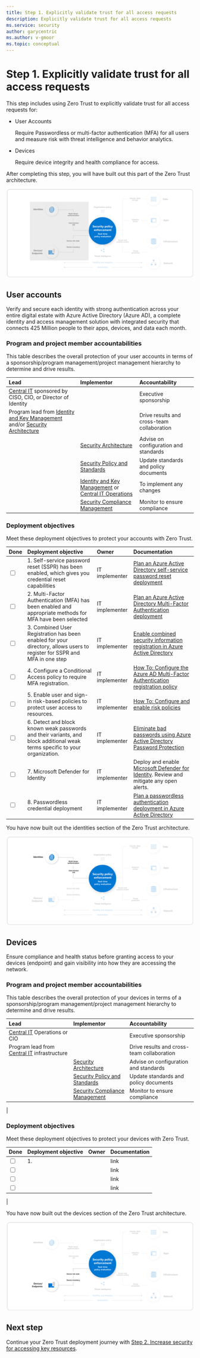 ```yaml
---
title: Step 1. Explicitly validate trust for all access requests
description: Explicitly validate trust for all access requests 
ms.service: security
author: garycentric
ms.author: v-gmoor
ms.topic: conceptual
---
```


# Step 1. Explicitly validate trust for all access requests

This step includes using Zero Trust to explicitly validate trust for all access requests for:

- User Accounts

  Require Passwordless or multi-factor authentication (MFA) for all users and measure risk with threat intelligence and behavior analytics.

- Devices

  Require device integrity and health compliance for access.

After completing this step, you will have built out this part of the Zero Trust architecture.

![The identities and devices sections of the Zero Trust architecture](./media/user-access-productivity-overview/user-access-productivity-validate-trust-users-and-devices.png)

## User accounts

Verify and secure each identity with strong authentication across your entire digital estate with Azure Active Directory (Azure AD), a complete identity and access management solution with integrated security that connects 425 Million people to their apps, devices, and data each month.

### Program and project member accountabilities

This table describes the overall protection of your user accounts in terms of a sponsorship/program management/project management hierarchy to determine and drive results.

| Lead | Implementor | Accountability |
|:-------|:-------|:-----|
| [Central IT](https://docs.microsoft.com/azure/cloud-adoption-framework/organize/central-it) sponsored by CISO, CIO, or Director of Identity | | Executive sponsorship |
| Program lead from [Identity and Key Management](https://docs.microsoft.com/azure/cloud-adoption-framework/organize/cloud-security-identity-keys) and/or [Security Architecture](https://docs.microsoft.com/azure/cloud-adoption-framework/organize/cloud-security-architecture) | | Drive results and cross-team collaboration |
|  | [Security Architecture](https://docs.microsoft.com/azure/cloud-adoption-framework/organize/cloud-security-architecture)  | Advise on configuration and standards |
| | [Security Policy and Standards](https://docs.microsoft.com/azure/cloud-adoption-framework/organize/cloud-security-policy-standards) | Update standards and policy documents |
| | [Identity and Key Management](https://docs.microsoft.com/azure/cloud-adoption-framework/organize/cloud-security-identity-keys) or [Central IT Operations](https://docs.microsoft.com/azure/cloud-adoption-framework/organize/central-it) | To implement any changes |
| | [Security Compliance Management](https://docs.microsoft.com/azure/cloud-adoption-framework/organize/cloud-security-compliance-management) | Monitor to ensure compliance |

### Deployment objectives

Meet these deployment objectives to protect your accounts with Zero Trust.

| Done | Deployment objective | Owner | Documentation |
|:-------|:-------|:-----|:-----|
| <input type="checkbox" /> | 1. Self-service password reset (SSPR) has been enabled, which gives you credential reset capabilities | IT implementer | [Plan an Azure Active Directory self-service password reset deployment](https://docs.microsoft.com/azure/active-directory/authentication/howto-sspr-deployment) |
| <input type="checkbox" /> | 2. Multi-Factor Authentication (MFA) has been enabled and appropriate methods for MFA have been selected | IT implementer | [Plan an Azure Active Directory Multi-Factor Authentication deployment](https://docs.microsoft.com/azure/active-directory/authentication/howto-mfa-getstarted) |
| <input type="checkbox" /> | 3. Combined User Registration has been enabled for your directory, allows users to register for SSPR and MFA in one step | IT implementer | [Enable combined security information registration in Azure Active Directory](https://docs.microsoft.com/azure/active-directory/authentication/howto-registration-mfa-sspr-combined) |
| <input type="checkbox" /> | 4. Configure a Conditional Access policy to require MFA registration. | IT implementer | [How To: Configure the Azure AD Multi-Factor Authentication registration policy](https://docs.microsoft.com/en-us/azure/active-directory/identity-protection/howto-identity-protection-configure-mfa-policy) |
| <input type="checkbox" /> | 5. Enable user and sign-in risk-based policies to protect user access to resources. | IT implementer | [How To: Configure and enable risk policies](https://docs.microsoft.com/azure/active-directory/identity-protection/howto-identity-protection-configure-risk-policies) |
| <input type="checkbox" /> | 6. Detect and block known weak passwords and their variants, and block additional weak terms specific to your organization. | IT implementer | [Eliminate bad passwords using Azure Active Directory Password Protection](https://docs.microsoft.com/azure/active-directory/authentication/concept-password-ban-bad) |
| <input type="checkbox" /> | 7. Microsoft Defender for Identity | IT implementer | Deploy and enable [Microsoft Defender for Identity](https://docs.microsoft.com/defender-for-identity/what-is#whats-next). Review and mitigate any open alerts. |
| <input type="checkbox" /> | 8. Passwordless credential deployment | IT implementer | [Plan a passwordless authentication deployment in Azure Active Directory](https://docs.microsoft.com/azure/active-directory/authentication/howto-authentication-passwordless-deployment) |

You have now built out the identities section of the Zero Trust architecture.

![The identities section of the Zero Trust architecture](./media/user-access-productivity-overview/user-access-productivity-validate-trust-users.png)

## Devices

Ensure compliance and health status before granting access to your devices (endpoint) and gain visibility into how they are accessing the network. 

### Program and project member accountabilities

This table describes the overall protection of your devices in terms of a sponsorship/program management/project management hierarchy to determine and drive results.

| Lead | Implementor | Accountability |
|:-------|:-------|:-----|
| [Central IT](/azure/cloud-adoption-framework/organize/central-it) Operations or CIO | | Executive sponsorship |
| Program lead from [Central IT](/azure/cloud-adoption-framework/organize/central-it) infrastructure | | Drive results and cross-team collaboration |
|  | [Security Architecture](/azure/cloud-adoption-framework/organize/cloud-security-architecture)  | Advise on configuration and standards |
| | [Security Policy and Standards](/azure/cloud-adoption-framework/organize/cloud-security-policy-standards) | Update standards and policy documents |
| | [Security Compliance Management](/azure/cloud-adoption-framework/organize/cloud-security-compliance-management) | Monitor to ensure compliance |
|

### Deployment objectives

Meet these deployment objectives to protect your devices with Zero Trust.

| Done | Deployment objective | Owner | Documentation |
|:-------|:-------|:-----|:-----|
| <input type="checkbox" /> | 1.   |  | link |
| <input type="checkbox" /> |  |  | link |
| <input type="checkbox" /> |  |  | link |
| <input type="checkbox" /> |  |  | link |
|

You have now built out the devices section of the Zero Trust architecture.

![The devices section of the Zero Trust architecture](./media/user-access-productivity-overview/user-access-productivity-validate-trust-devices.png)

## Next step

Continue your Zero Trust deployment journey with [Step 2. Increase security for accessing key resources](user-access-productivity-increase-security-access.md).


